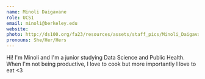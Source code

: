 ```yaml
---
name: Minoli Daigavane
role: UCS1
email: minoli@berkeley.edu
website: 
photo: http://ds100.org/fa23/resources/assets/staff_pics/Minoli_Daigavane.jpg
pronouns: She/Her/Hers
---
```

Hi! I'm Minoli and I'm a junior studying Data Science and Public Health. When I'm not being productive, I love to cook but more importantly I love to eat <3
